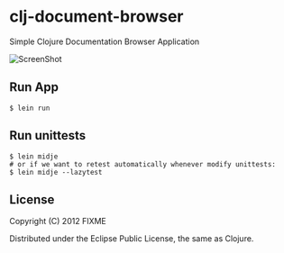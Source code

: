 # clj-document-browser

Simple Clojure Documentation Browser Application

![ScreenShot](https://raw.github.com/hyone/clj-document-browser/master/screenshot.png)

## Run App

    $ lein run

## Run unittests

    $ lein midje
    # or if we want to retest automatically whenever modify unittests:
    $ lein midje --lazytest

## License

Copyright (C) 2012 FIXME

Distributed under the Eclipse Public License, the same as Clojure.
